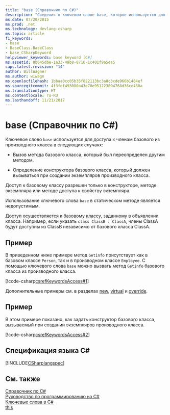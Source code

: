 ```yaml
---
title: "base (Справочник по C#)"
description: "Сведения о ключевом слове base, которое используется для доступа к членам базового класса из производного класса в C#."
ms.date: 07/20/2015
ms.prod: .net
ms.technology: devlang-csharp
ms.topic: article
f1_keywords:
- base
- BaseClass.BaseClass
- base_CSharpKeyword
helpviewer_keywords: base keyword [C#]
ms.assetid: 8b645dbe-1a33-49b8-8716-1c401f9a5ea5
caps.latest.revision: "14"
author: BillWagner
ms.author: wiwagn
ms.openlocfilehash: 1bbaa0cc05b35f822113bc3a8c3cde966b1484ef
ms.sourcegitcommit: 4f3fef493080a43e70e951223894768d36ce430a
ms.translationtype: HT
ms.contentlocale: ru-RU
ms.lasthandoff: 11/21/2017
---
```

# <a name="base-c-reference"></a>base (Справочник по C#)

Ключевое слово `base` используется для доступа к членам базового из производного класса в следующих случаях:

- Вызов метода базового класса, который был переопределен другим методом.

- Определение конструктора базового класса, который должен вызываться при создании экземпляров производного класса.

Доступ к базовому классу разрешен только в конструкторе, методе экземпляра или методе доступа к свойству экземпляра.

Использование ключевого слова `base` в статическом методе является недопустимым.

Доступ осуществляется к базовому классу, заданному в объявлении класса. Например, если указать `class ClassB : ClassA`, члены ClassA будут доступны из ClassB независимо от базового класса ClassA.

## <a name="example"></a>Пример
В приведенном ниже примере метод `Getinfo` присутствует как в базовом классе `Person`, так и в производном классе `Employee`. С помощью ключевого слова `base` можно вызвать метод `Getinfo` базового класса из производного класса.

[!code-csharp[csrefKeywordsAccess#1](../../../csharp/language-reference/keywords/codesnippet/CSharp/base_1.cs)]

Дополнительные примеры см. в разделах [new](../../../csharp/language-reference/keywords/new.md), [virtual](../../../csharp/language-reference/keywords/virtual.md) и [override](../../../csharp/language-reference/keywords/override.md).

## <a name="example"></a>Пример
В этом примере показано, как задать конструктор базового класса, вызываемый при создании экземпляров производного класса.

[!code-csharp[csrefKeywordsAccess#2](../../../csharp/language-reference/keywords/codesnippet/CSharp/base_2.cs)]

## <a name="c-language-specification"></a>Спецификация языка C#
[!INCLUDE[CSharplangspec](~/includes/csharplangspec-md.md)]

## <a name="see-also"></a>См. также
 [Справочник по C#](../../../csharp/language-reference/index.md)  
 [Руководство по программированию на C#](../../../csharp/programming-guide/index.md)  
 [Ключевые слова в C#](../../../csharp/language-reference/keywords/index.md)  
 [this](../../../csharp/language-reference/keywords/this.md)